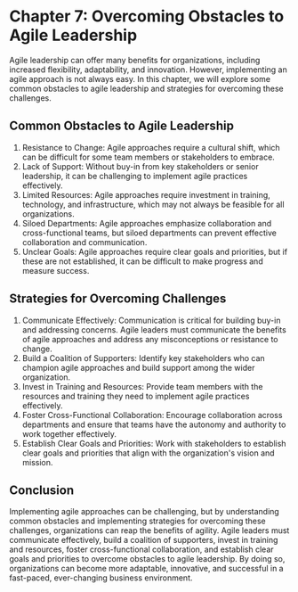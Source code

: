 Chapter 7: Overcoming Obstacles to Agile Leadership
===================================================

Agile leadership can offer many benefits for organizations, including increased flexibility, adaptability, and innovation. However, implementing an agile approach is not always easy. In this chapter, we will explore some common obstacles to agile leadership and strategies for overcoming these challenges.

Common Obstacles to Agile Leadership
------------------------------------

1. Resistance to Change: Agile approaches require a cultural shift, which can be difficult for some team members or stakeholders to embrace.
2. Lack of Support: Without buy-in from key stakeholders or senior leadership, it can be challenging to implement agile practices effectively.
3. Limited Resources: Agile approaches require investment in training, technology, and infrastructure, which may not always be feasible for all organizations.
4. Siloed Departments: Agile approaches emphasize collaboration and cross-functional teams, but siloed departments can prevent effective collaboration and communication.
5. Unclear Goals: Agile approaches require clear goals and priorities, but if these are not established, it can be difficult to make progress and measure success.

Strategies for Overcoming Challenges
------------------------------------

1. Communicate Effectively: Communication is critical for building buy-in and addressing concerns. Agile leaders must communicate the benefits of agile approaches and address any misconceptions or resistance to change.
2. Build a Coalition of Supporters: Identify key stakeholders who can champion agile approaches and build support among the wider organization.
3. Invest in Training and Resources: Provide team members with the resources and training they need to implement agile practices effectively.
4. Foster Cross-Functional Collaboration: Encourage collaboration across departments and ensure that teams have the autonomy and authority to work together effectively.
5. Establish Clear Goals and Priorities: Work with stakeholders to establish clear goals and priorities that align with the organization's vision and mission.

Conclusion
----------

Implementing agile approaches can be challenging, but by understanding common obstacles and implementing strategies for overcoming these challenges, organizations can reap the benefits of agility. Agile leaders must communicate effectively, build a coalition of supporters, invest in training and resources, foster cross-functional collaboration, and establish clear goals and priorities to overcome obstacles to agile leadership. By doing so, organizations can become more adaptable, innovative, and successful in a fast-paced, ever-changing business environment.
